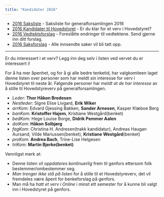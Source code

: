 ```yaml
---
title: "Kandidater 2016"
---
```


* [2016 Saksliste](/generalforsamlingen/2016/saksliste) - Saksliste for generalforsamlingen 2016
* [2016 Kandidater til Hovedstyret](/generalforsamlingen/2016/valg) - Er du klar for et verv i Hovedstyret?
* [2016 Vedtektsforslag](/generalforsamlingen/2016/vedtekstforslag) - Foreslåtte endringer til vedtektene. Send gjerne inn ditt forslag.
* [2016 Saksforslag](/generalforsamlingen/2016/saksforslag) - Alle innsendte saker vil bli tatt opp.


---

Er du interessert i et verv? Legg inn deg selv i listen ved vervet du er interessert i!

For å ha mer åpenhet, og for å gi alle bedre tenketid, har valgkomiteen laget denne listen over personer som har meldt sin interesse for verv i Hovedstyret til neste år. Følgende personer har *meldt at de har interesse* av å stille til Hovedstyreverv på generalforsamlingen.


* *Leder:* **Thor Håkon Bredesen**      
* *Nestleder:* Signe Elise Livgard, **Erik Wiker**
* *arrKom:* Edvard Gjessing Bakken, **Sander Arnesen**, Kasper Klæboe Berg
* *banKom:* **Kristoffer Hajem**, Kristiane Westgård(benket)
* *bedKom:* Hege Louise Borge, **Didrik Pemmer Aalen**
* *dotKom:* **Håkon Solbjørg**
* *fagKom:* Christina H. Andresen(trakk kandidatur), Andreas Haugan Aursand, Vilde Mariussen(benket), **Kristiane Westgård**(benket)
* *proKom:* **Andrea Bach**, Trine-Lise Helgesen
* *triKom:* **Martin Bjerke(benket)**

Vennligst merk at:

* Denne listen vil *oppdateres kontinuerlig* frem til genfors ettersom folk bestemmer/ombestemmer seg.
* *Man trenger ikke stå på listen* for å stille til et Hovedstyreverv, det vil fremdeles være åpent for benkeforslag på genfors.
* Man må ha *hatt et verv i Online* i minst ett semester for å kunne bli valgt inn i Hovedstyret på genfors.